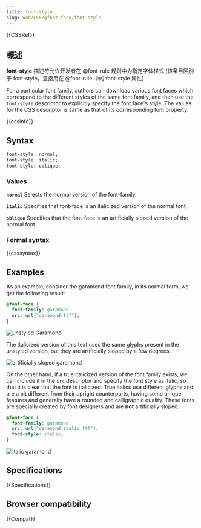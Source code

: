 ```yaml
---
title: font-style
slug: Web/CSS/@font-face/font-style
---
```


{{CSSRef}}

## 概述

**font-style** 描述符允许开发者在 @font-rule 规则中为指定字体样式 (该条目区别于 font-style，意指用在 @font-rule 中的 font-style 属性)

For a particular font family, authors can download various font faces which correspond to the different styles of the same font family, and then use the `font-style` descriptor to explicitly specify the font face's style. The values for the CSS descriptor is same as that of its corresponding font property.

{{cssinfo}}

## Syntax

```css
font-style: normal;
font-style: italic;
font-style: oblique;
```

### Values

**`normal`**
Selects the normal version of the font-family.

**`italic`**
Specifies that font-face is an italicized version of the normal font .

**`oblique`**
Specifies that the font-face is an artificially sloped version of the normal font.

### Formal syntax

{{csssyntax}}

## Examples

As an example, consider the garamond font family, in its normal form, we get the following result:

```css
@font-face {
  font-family: garamond;
  src: url("garamond.ttf");
}
```

![unstyled Garamond](garamondunstyled.jpg)

The italicized version of this text uses the same glyphs present in the unstyled version, but they are artificially sloped by a few degrees.

![artificially sloped garamond](garamondartificialstyle.jpg)

On the other hand, if a true italicized version of the font family exists, we can include it in the `src` descriptor and specify the font style as italic, so that it is clear that the font is italicized. True italics use different glyphs and are a bit different from their upright counterparts, having some unique features and generally have a rounded and calligraphic quality. These fonts are specially created by font designers and are **not** artificially sloped.

```css
@font-face {
  font-family: garamond;
  src: url("garamond-italic.ttf");
  font-style: italic;
}
```

![italic garamond](garamonditalic.jpg)

## Specifications

{{Specifications}}

## Browser compatibility

{{Compat}}

